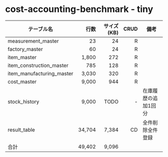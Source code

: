 # cost-accounting-benchmark - tiny

| テーブル名                |   行数 | サイズ(KB) | CRUD | 備考                |
| ------------------------- | -----: | ---------: | ---: | ------------------- |
| measurement_master        |     23 |         24 |    R |                     |
| factory_master            |     60 |         24 |    R |                     |
| item_master               |  1,800 |        272 |    R |                     |
| item_construction_master  |    785 |        128 |    R |                     |
| item_manufacturing_master |  3,030 |        320 |    R |                     |
| cost_master               |  9,000 |        944 |    R |                     |
| stock_history             |  9,000 |       TODO |    - | 在庫履歴の追加1回分 |
| result_table              | 34,704 |      7,384 |   CD | 全件削除全件登録    |
| 合計                      | 49,402 |      9,096 |      |                     |



